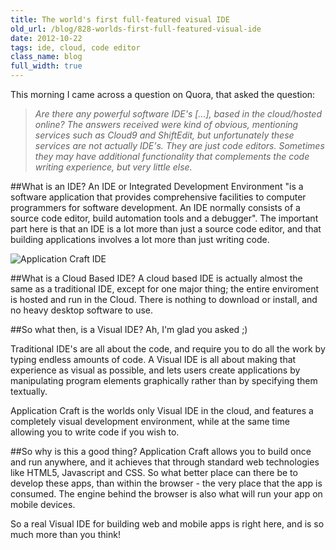 ```yaml
---
title: The world's first full-featured visual IDE
old_url: /blog/828-worlds-first-full-featured-visual-ide
date: 2012-10-22
tags: ide, cloud, code editor
class_name: blog
full_width: true
---
```


This morning I came across a question on Quora, that asked the question:

> *Are there any powerful software IDE's [...], based in the cloud/hosted online?
The answers received were kind of obvious, mentioning services such as Cloud9 and ShiftEdit, but unfortunately these services are not actually IDE's. They are just code editors. Sometimes they may have additional functionality that complements the code writing experience, but very little else.*
 
##What is an IDE?
An IDE or Integrated Development Environment "is a software application that provides comprehensive facilities to computer programmers for software development. An IDE normally consists of a source code editor, build automation tools and a debugger". The important part here is that an IDE is a lot
more than just a source code editor, and that building applications involves a lot more than just writing code.

![Application Craft IDE](/img/blog/blog-ide-worlds-first.png "Application Craft IDE for desktop and mobile apps") 


##What is a Cloud Based IDE?
A cloud based IDE is actually almost the same as a traditional IDE, except for one major thing; the entire enviroment is hosted and run in the Cloud. There is nothing to download or install, and no heavy desktop software to use.
 
##So what then, is a Visual IDE?
Ah, I'm glad you asked ;)
 
Traditional IDE's are all about the code, and require you to do all the work by typing endless amounts of code. A Visual IDE is all about making that experience as visual as possible, and lets users create applications by manipulating program elements graphically rather than by specifying
them textually.
 
Application Craft is the worlds only Visual IDE in the cloud, and features a completely visual development environment, while at the same time allowing you to write code if you wish to.
 
##So why is this a good thing?
Application Craft allows you to build once and run anywhere, and it achieves that through standard web technologies like HTML5, Javascript and CSS. So what better place can there be to develop these apps, than within the browser - the very place that the app is consumed. The engine behind the browser is also what will run your app on mobile devices.

So a real Visual IDE for building web and mobile apps is right here, and is so much more than you think!